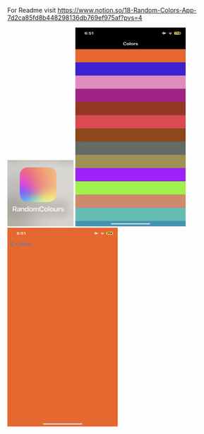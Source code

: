 For Readme visit https://www.notion.so/18-Random-Colors-App-7d2ca85fd8b448298136db769ef975af?pvs=4

<img src="https://github.com/zeeshan2k2/RandomColors/blob/main/RandomColors/App%20icon.jpg" width="150" height="150">
 
<img src="https://github.com/zeeshan2k2/RandomColors/blob/main/RandomColors/Screen%201.PNG" width="250" height="450">
<img src="https://github.com/zeeshan2k2/RandomColors/blob/main/RandomColors/Screen%202.PNG" width="250" height="450">
